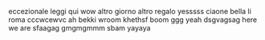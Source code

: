 eccezionale
leggi qui
wow
altro giorno altro regalo
yesssss
ciaone
bella li roma
cccwcewvc
ah bekki
wroom
khethsf
boom
ggg
yeah
dsgvagsag
here we are
sfaagag
gmgmgmmm
sbam
yayaya

